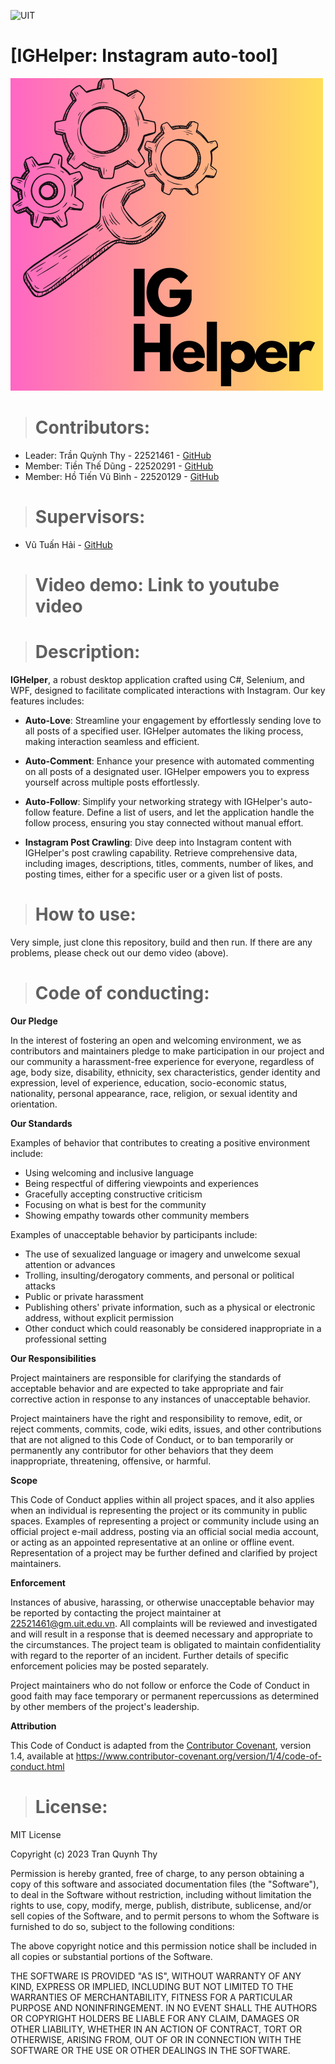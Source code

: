 ![UIT](https://img.shields.io/badge/from-UIT%20VNUHCM-blue?style=for-the-badge&link=https%3A%2F%2Fwww.uit.edu.vn%2F)

# [IGHelper: Instagram auto-tool]

![IGHelper.png](https://github.com/dungtthe/IT008-Instagram/blob/master/logo.png?raw=true)

> # Contributors:

- Leader: Trần Quỳnh Thy - 22521461 - [GitHub](https://github.com/tqthy)
- Member: Tiền Thế Dũng - 22520291 - [GitHub](https://github.com/dungtthe)
- Member: Hồ Tiến Vũ Bình - 22520129 - [GitHub](https://github.com/VuBinhVL)

> # Supervisors:

- Vũ Tuấn Hải - [GitHub](https://github.com/vutuanhai237)

> # Video demo: Link to youtube video

> # Description:
**IGHelper**, a robust desktop application crafted using C#, Selenium, and WPF, designed to facilitate complicated interactions with Instagram. Our key features includes:

- **Auto-Love**: Streamline your engagement by effortlessly sending love to all posts of a specified user. IGHelper automates the liking process, making interaction seamless and efficient.

- **Auto-Comment**: Enhance your presence with automated commenting on all posts of a designated user. IGHelper empowers you to express yourself across multiple posts effortlessly.

- **Auto-Follow**: Simplify your networking strategy with IGHelper's auto-follow feature. Define a list of users, and let the application handle the follow process, ensuring you stay connected without manual effort.

- **Instagram Post Crawling**: Dive deep into Instagram content with IGHelper's post crawling capability. Retrieve comprehensive data, including images, descriptions, titles, comments, number of likes, and posting times, either for a specific user or a given list of posts.

> # How to use:

Very simple, just clone this repository, build and then run. If there are any problems, please check out our demo video (above).

> # Code of conducting:

**Our Pledge**

In the interest of fostering an open and welcoming environment, we as contributors and maintainers pledge to make participation in our project and our community a harassment-free experience for everyone, regardless of age, body size, disability, ethnicity, sex characteristics, gender identity and expression, level of experience, education, socio-economic status, nationality, personal appearance, race, religion, or sexual identity and orientation.

**Our Standards**

Examples of behavior that contributes to creating a positive environment include:

* Using welcoming and inclusive language
* Being respectful of differing viewpoints and experiences
* Gracefully accepting constructive criticism
* Focusing on what is best for the community
* Showing empathy towards other community members

Examples of unacceptable behavior by participants include:

* The use of sexualized language or imagery and unwelcome sexual attention or advances
* Trolling, insulting/derogatory comments, and personal or political attacks
* Public or private harassment
* Publishing others' private information, such as a physical or electronic address, without explicit permission
* Other conduct which could reasonably be considered inappropriate in a professional setting

**Our Responsibilities**

Project maintainers are responsible for clarifying the standards of acceptable behavior and are expected to take appropriate and fair corrective action in response to any instances of unacceptable behavior.

Project maintainers have the right and responsibility to remove, edit, or reject comments, commits, code, wiki edits, issues, and other contributions that are not aligned to this Code of Conduct, or to ban temporarily or permanently any contributor for other behaviors that they deem inappropriate, threatening, offensive, or harmful.

**Scope**

This Code of Conduct applies within all project spaces, and it also applies when an individual is representing the project or its community in public spaces. Examples of representing a project or community include using an official project e-mail address, posting via an official social media account, or acting as an appointed representative at an online or offline event. Representation of a project may be further defined and clarified by project maintainers.

**Enforcement**

Instances of abusive, harassing, or otherwise unacceptable behavior may be reported by contacting the project maintainer at 22521461@gm.uit.edu.vn. All complaints will be reviewed and investigated and will result in a response that is deemed necessary and appropriate to the circumstances. The project team is obligated to maintain confidentiality with regard to the reporter of an incident. Further details of specific enforcement policies may be posted separately.

Project maintainers who do not follow or enforce the Code of Conduct in good faith may face temporary or permanent repercussions as determined by other members of the project's leadership.

**Attribution**

This Code of Conduct is adapted from the [Contributor Covenant](https://www.contributor-covenant.org), version 1.4, available at <https://www.contributor-covenant.org/version/1/4/code-of-conduct.html>

> # License:
MIT License

Copyright (c) 2023 Tran Quynh Thy

Permission is hereby granted, free of charge, to any person obtaining a copy
of this software and associated documentation files (the "Software"), to deal
in the Software without restriction, including without limitation the rights
to use, copy, modify, merge, publish, distribute, sublicense, and/or sell
copies of the Software, and to permit persons to whom the Software is
furnished to do so, subject to the following conditions:

The above copyright notice and this permission notice shall be included in all
copies or substantial portions of the Software.

THE SOFTWARE IS PROVIDED "AS IS", WITHOUT WARRANTY OF ANY KIND, EXPRESS OR
IMPLIED, INCLUDING BUT NOT LIMITED TO THE WARRANTIES OF MERCHANTABILITY,
FITNESS FOR A PARTICULAR PURPOSE AND NONINFRINGEMENT. IN NO EVENT SHALL THE
AUTHORS OR COPYRIGHT HOLDERS BE LIABLE FOR ANY CLAIM, DAMAGES OR OTHER
LIABILITY, WHETHER IN AN ACTION OF CONTRACT, TORT OR OTHERWISE, ARISING FROM,
OUT OF OR IN CONNECTION WITH THE SOFTWARE OR THE USE OR OTHER DEALINGS IN THE
SOFTWARE.

